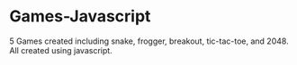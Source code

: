 # Games-Javascript

5 Games created including snake, frogger, breakout, tic-tac-toe, and 2048. 
All created using javascript. 

